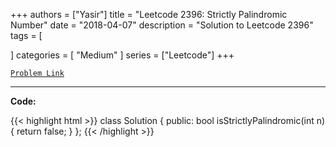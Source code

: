 
+++
authors = ["Yasir"]
title = "Leetcode 2396: Strictly Palindromic Number"
date = "2018-04-07"
description = "Solution to Leetcode 2396"
tags = [
    
]
categories = [
    "Medium"
]
series = ["Leetcode"]
+++



[`Problem Link`](https://leetcode.com/problems/strictly-palindromic-number/description/)

---

**Code:**

{{< highlight html >}}
class Solution {
public:
    bool isStrictlyPalindromic(int n) {
        return false;
    }
};
{{< /highlight >}}

